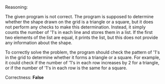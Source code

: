 Reasoning:

The given program is not correct. The program is supposed to determine whether the shape drawn on the grid is a triangle or a square, but it does not perform any checks to make this determination. Instead, it simply counts the number of '1's in each line and stores them in a list. If the first two elements of the list are equal, it prints the list, but this does not provide any information about the shape.

To correctly solve the problem, the program should check the pattern of '1's in the grid to determine whether it forms a triangle or a square. For example, it could check if the number of '1's in each row increases by 2 for a triangle, or if the number of '1's in each row is the same for a square.

Correctness: **False**